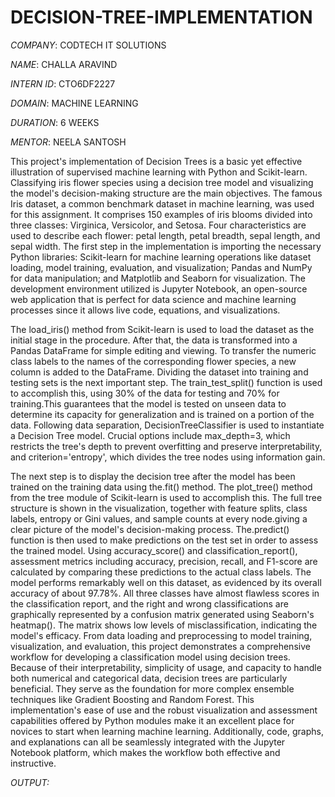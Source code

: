 # DECISION-TREE-IMPLEMENTATION

*COMPANY*: CODTECH IT SOLUTIONS

*NAME*: CHALLA ARAVIND

*INTERN ID*: CTO6DF2227

*DOMAIN*: MACHINE LEARNING

*DURATION*: 6 WEEKS

*MENTOR*: NEELA SANTOSH

This project's implementation of Decision Trees is a basic yet effective illustration of supervised machine learning with Python and Scikit-learn.  Classifying iris flower species using a decision tree model and visualizing the model's decision-making structure are the main objectives.  The famous Iris dataset, a common benchmark dataset in machine learning, was used for this assignment. It comprises 150 examples of iris blooms divided into three classes: Virginica, Versicolor, and Setosa.  Four characteristics are used to describe each flower: petal length, petal breadth, sepal length, and sepal width.  The first step in the implementation is importing the necessary Python libraries: Scikit-learn for machine learning operations like dataset loading, model training, evaluation, and visualization; Pandas and NumPy for data manipulation; and Matplotlib and Seaborn for visualization. The development environment utilized is Jupyter Notebook, an open-source web application that is perfect for data science and machine learning processes since it allows live code, equations, and visualizations.

 The load_iris() method from Scikit-learn is used to load the dataset as the initial stage in the procedure.  After that, the data is transformed into a Pandas DataFrame for simple editing and viewing.  To transfer the numeric class labels to the names of the corresponding flower species, a new column is added to the DataFrame.  Dividing the dataset into training and testing sets is the next important step.  The train_test_split() function is used to accomplish this, using 30% of the data for testing and 70% for training.This guarantees that the model is tested on unseen data to determine its capacity for generalization and is trained on a portion of the data.  Following data separation, DecisionTreeClassifier is used to instantiate a Decision Tree model.  Crucial options include max_depth=3, which restricts the tree's depth to prevent overfitting and preserve interpretability, and criterion='entropy', which divides the tree nodes using information gain.

 The next step is to display the decision tree after the model has been trained on the training data using the.fit() method.  The plot_tree() method from the tree module of Scikit-learn is used to accomplish this.  The full tree structure is shown in the visualization, together with feature splits, class labels, entropy or Gini values, and sample counts at every node.giving a clear picture of the model's decision-making process.  The.predict() function is then used to make predictions on the test set in order to assess the trained model.  Using accuracy_score() and classification_report(), assessment metrics including accuracy, precision, recall, and F1-score are calculated by comparing these predictions to the actual class labels.  The model performs remarkably well on this dataset, as evidenced by its overall accuracy of about 97.78%.  All three classes have almost flawless scores in the classification report, and the right and wrong classifications are graphically represented by a confusion matrix generated using Seaborn's heatmap().  The matrix shows low levels of misclassification, indicating the model's efficacy. 
 From data loading and preprocessing to model training, visualization, and evaluation, this project demonstrates a comprehensive workflow for developing a classification model using decision trees.  Because of their interpretability, simplicity of usage, and capacity to handle both numerical and categorical data, decision trees are particularly beneficial.  They serve as the foundation for more complex ensemble techniques like Gradient Boosting and Random Forest.  This implementation's ease of use and the robust visualization and assessment capabilities offered by Python modules make it an excellent place for novices to start when learning machine learning.  Additionally, code, graphs, and explanations can all be seamlessly integrated with the Jupyter Notebook platform, which makes the workflow both effective and instructive.

 *OUTPUT:*

 

